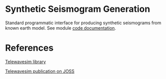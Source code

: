 # Synthetic Seismogram Generation

Standard programmatic interface for producing synthetic seismograms from known earth model. See module [code documentation]().

# References

[Telewavesim library](https://zenodo.org/badge/latestdoi/204565459)

[Telewavesim publication on JOSS](https://joss.theoj.org/papers/10.21105/joss.01818)
